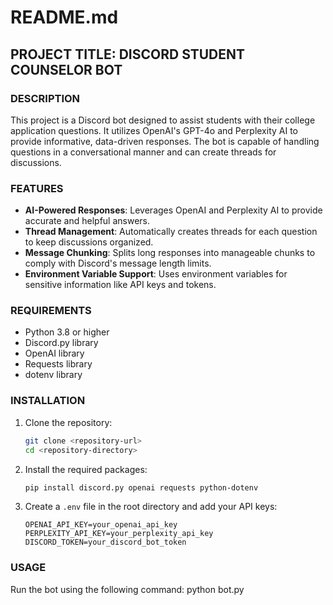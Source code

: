 # README.md

## PROJECT TITLE: DISCORD STUDENT COUNSELOR BOT

### DESCRIPTION

This project is a Discord bot designed to assist students with their college application questions. It utilizes OpenAI's GPT-4o and Perplexity AI to provide informative, data-driven responses. The bot is capable of handling questions in a conversational manner and can create threads for discussions.

### FEATURES

- **AI-Powered Responses**: Leverages OpenAI and Perplexity AI to provide accurate and helpful answers.
- **Thread Management**: Automatically creates threads for each question to keep discussions organized.
- **Message Chunking**: Splits long responses into manageable chunks to comply with Discord's message length limits.
- **Environment Variable Support**: Uses environment variables for sensitive information like API keys and tokens.

### REQUIREMENTS

- Python 3.8 or higher
- Discord.py library
- OpenAI library
- Requests library
- dotenv library

### INSTALLATION

1. Clone the repository:

   ```bash
   git clone <repository-url>
   cd <repository-directory>
   ```

2. Install the required packages:

   ```bash
   pip install discord.py openai requests python-dotenv
   ```

3. Create a `.env` file in the root directory and add your API keys:
   ```plaintext
   OPENAI_API_KEY=your_openai_api_key
   PERPLEXITY_API_KEY=your_perplexity_api_key
   DISCORD_TOKEN=your_discord_bot_token
   ```

### USAGE

Run the bot using the following command:
python bot.py
